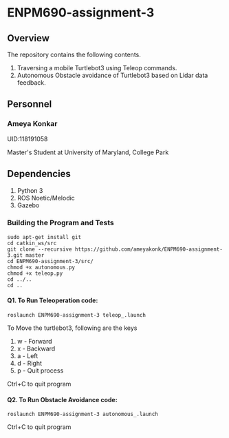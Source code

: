 # ENPM690-assignment-3

## Overview
The repository contains the following contents.

1. Traversing a mobile Turtlebot3 using Teleop commands.
2. Autonomous Obstacle avoidance of Turtlebot3 based on Lidar data feedback.

## Personnel
### Ameya Konkar 

UID:118191058

Master's Student at University of Maryland, College Park

## Dependencies 

1. Python 3
2. ROS Noetic/Melodic
3. Gazebo

### Building the Program and Tests

```
sudo apt-get install git
cd catkin_ws/src
git clone --recursive https://github.com/ameyakonk/ENPM690-assignment-3.git master
cd ENPM690-assignment-3/src/
chmod +x autonomous.py
chmod +x teleop.py
cd ../..
cd ..
```

#### Q1. To Run Teleoperation code:
```
roslaunch ENPM690-assignment-3 teleop_.launch
```
To Move the turtlebot3, following are the keys
1. w - Forward
2. x - Backward
3. a - Left
4. d - Right
5. p - Quit process

Ctrl+C to quit program


#### Q2. To Run Obstacle Avoidance code:
```
roslaunch ENPM690-assignment-3 autonomous_.launch
```
Ctrl+C to quit program
